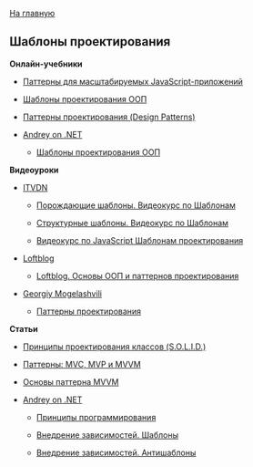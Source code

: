[На главную](README.md)


## Шаблоны проектирования


**Онлайн-учебники**

- [Паттерны для масштабируемых JavaScript-приложений](http://largescalejs.ru/)

- [Шаблоны проектирования ООП](http://andrey.moveax.ru/design-patterns/oop/)

- [Паттерны проектирования (Design Patterns)](http://cpp-reference.ru/patterns/)

- [Andrey on .NET](http://andrey.moveax.ru/)

  * [Шаблоны проектирования ООП](http://andrey.moveax.ru/design-patterns/oop/)


**Видеоуроки**

- [ITVDN](https://www.youtube.com/user/CBSystematicsTV/playlists)

  * [Порождающие шаблоны. Видеокурс по Шаблонам](https://www.youtube.com/playlist?list=PLvItDmb0sZw_5Ej9-WTWMoQMAMnqT2PAa)

  * [Структурные шаблоны. Видеокурс по Шаблонам](https://www.youtube.com/playlist?list=PLvItDmb0sZw8kdpln63hfjMduueAuiiza)

  * [Видеокурс по JavaScript Шаблонам проектирования](https://www.youtube.com/playlist?list=PLvItDmb0sZw9GTaAsuPGRydAUG61MnCsy)

- [Loftblog](http://loftblog.ru/courses/)

  * [Loftblog. Основы ООП и паттернов проектирования](http://loftblog.ru/category/courses/oop-and-design-patterns/)

- [Georgiy Mogelashvili](https://www.youtube.com/user/gmogelashvili/playlists)

  * [Паттерны проектирования](https://www.youtube.com/playlist?list=PLtjuvkyFrt5Wjd-973N117XS7xuuoD6XM)


**Статьи**

- [Принципы проектирования классов (S.O.L.I.D.)](http://blog.byndyu.ru/2009/10/solid.html)

- [Паттерны: MVC, MVP и MVVM](https://outcoldman.com/ru/archive/2010/02/22/%D0%BF%D0%B0%D1%82%D1%82%D0%B5%D1%80%D0%BD%D1%8B-mvc-mvp-%D0%B8-mvvm/)

- [Основы паттерна MVVM](http://sonyks2007.blogspot.com/2013/11/mvvm.html)

- [Andrey on .NET](http://andrey.moveax.ru/)

  * [Принципы программирования](http://andrey.moveax.ru/page/programming-principles)

  * [Внедрение зависимостей. Шаблоны](http://andrey.moveax.ru/post/dependency-injection-patterns)

  * [Внедрение зависимостей. Антишаблоны](http://andrey.moveax.ru/post/dependency-injection-antipatterns)